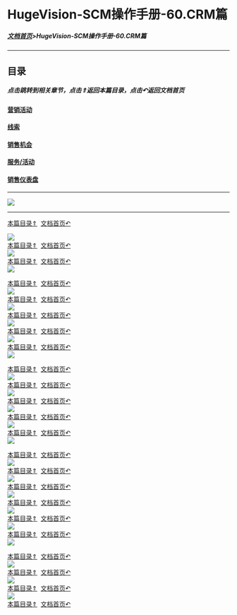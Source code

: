 # HugeVision-SCM操作手册-60.CRM篇

<span id="目录"></span>

##### [文档首页](../../正式版入口.md)>HugeVision-SCM操作手册-60.CRM篇
---

## 目录

##### 点击跳转到相关章节，点击⇑返回本篇目录，点击↶返回文档首页

#### [营销活动](#1)
#### [线索](#2)
#### [销售机会](#3)
#### [服务/活动](#4)
#### [销售仪表盘](#5)

---
![](幻灯片1.PNG)<br>		

---

<span id="1"></span>

[本篇目录⇑](#目录)&nbsp;&nbsp;[文档首页↶](../../正式版入口.md)<br>

![](幻灯片2.PNG)<br>		[本篇目录⇑](#目录)&nbsp;&nbsp;[文档首页↶](../../正式版入口.md)<br>
![](幻灯片3.PNG)<br>		[本篇目录⇑](#目录)&nbsp;&nbsp;[文档首页↶](../../正式版入口.md)<br>
![](幻灯片4.PNG)<br>		

<span id="2"></span>

[本篇目录⇑](#目录)&nbsp;&nbsp;[文档首页↶](../../正式版入口.md)<br>
![](幻灯片5.PNG)<br>		[本篇目录⇑](#目录)&nbsp;&nbsp;[文档首页↶](../../正式版入口.md)<br>
![](幻灯片6.PNG)<br>		[本篇目录⇑](#目录)&nbsp;&nbsp;[文档首页↶](../../正式版入口.md)<br>
![](幻灯片7.PNG)<br>		[本篇目录⇑](#目录)&nbsp;&nbsp;[文档首页↶](../../正式版入口.md)<br>
![](幻灯片8.PNG)<br>		[本篇目录⇑](#目录)&nbsp;&nbsp;[文档首页↶](../../正式版入口.md)<br>
![](幻灯片9.PNG)<br>		

<span id="3"></span>

[本篇目录⇑](#目录)&nbsp;&nbsp;[文档首页↶](../../正式版入口.md)<br>
![](幻灯片10.PNG)<br>		[本篇目录⇑](#目录)&nbsp;&nbsp;[文档首页↶](../../正式版入口.md)<br>
![](幻灯片11.PNG)<br>		[本篇目录⇑](#目录)&nbsp;&nbsp;[文档首页↶](../../正式版入口.md)<br>
![](幻灯片12.PNG)<br>		[本篇目录⇑](#目录)&nbsp;&nbsp;[文档首页↶](../../正式版入口.md)<br>
![](幻灯片13.PNG)<br>	[本篇目录⇑](#目录)&nbsp;&nbsp;[文档首页↶](../../../index.md)<br>
![](幻灯片14.PNG)<br>	

<span id="4"></span>

[本篇目录⇑](#目录)&nbsp;&nbsp;[文档首页↶](../../../index.md)<br>
![](幻灯片15.PNG)<br>	[本篇目录⇑](#目录)&nbsp;&nbsp;[文档首页↶](../../../index.md)<br>
![](幻灯片16.PNG)<br>	[本篇目录⇑](#目录)&nbsp;&nbsp;[文档首页↶](../../../index.md)<br>
![](幻灯片17.PNG)<br>	[本篇目录⇑](#目录)&nbsp;&nbsp;[文档首页↶](../../../index.md)<br>
![](幻灯片18.PNG)<br>	[本篇目录⇑](#目录)&nbsp;&nbsp;[文档首页↶](../../../index.md)<br>
![](幻灯片19.PNG)<br>	[本篇目录⇑](#目录)&nbsp;&nbsp;[文档首页↶](../../../index.md)<br>
![](幻灯片20.PNG)<br>	

<span id="5"></span>

[本篇目录⇑](#目录)&nbsp;&nbsp;[文档首页↶](../../../index.md)<br>
![](幻灯片21.PNG)<br>	[本篇目录⇑](#目录)&nbsp;&nbsp;[文档首页↶](../../../index.md)<br>
![](幻灯片22.PNG)<br>	[本篇目录⇑](#目录)&nbsp;&nbsp;[文档首页↶](../../../index.md)<br>
![](幻灯片23.PNG)<br>	[本篇目录⇑](#目录)&nbsp;&nbsp;[文档首页↶](../../../index.md)<br>
